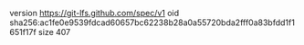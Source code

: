 version https://git-lfs.github.com/spec/v1
oid sha256:ac1fe0e9539fdcad60657bc62238b28a0a55720bda2fff0a83bfdd1f1651f17f
size 407
